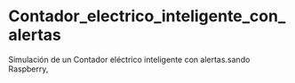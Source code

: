 # Contador_electrico_inteligente_con_alertas
Simulación de un Contador eléctrico inteligente con alertas.sando Raspberry, 
